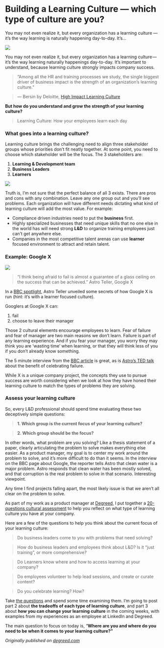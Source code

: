 <!-- @@master  = blog-template.html
{"title":"Building a Learning Culture"}
-->

<!-- @@block  =  blog-post-->

# Building a Learning Culture — which type of culture are you?

You may not even realize it, but every organization has a learning culture — it’s the way learning is naturally happening day-to-day. It’s…

![](https://cdn-images-1.medium.com/max/2560/1*IiaeseOJoS0tEoPJJ0yzjg.jpeg)

You may not even realize it, but every organization has a learning culture — it’s the way learning naturally happenings day-to-day. It’s important to understand, because learning culture strongly impacts company success.

> “Among all the HR and training processes we study, the single biggest driver of business impact is the strength of an organization’s learning culture.”

> — Bersin by Deloitte, [High Impact Learning Culture](http://www.bersin.com/blog/post/How-to-Build-a-High-Impact-Learning-Culture.aspx)

**But how do you understand and grow the strength of your learning culture?**

> Learning Culture: How your employees learn each day

### What goes into a learning culture?

Learning culture brings the challenging need to align three stakeholder groups whose priorities don’t fit neatly together. At some point, you need to choose which stakeholder will be the focus. The 3 stakeholders are:

1.  **Learning & Development team**
2.  **Business Leaders**
3.  **Learners**

![](https://cdn-images-1.medium.com/max/800/0*HJ_5bX1f99iGRzEJ.)

Truth is, I’m not sure that the perfect balance of all 3 exists. There are pros and cons with any combination. Leave any one group out and you’ll see problems. Each organization will have different needs dictating what kind of learning culture will add the most value. For example:

*   Compliance driven industries need to put the **business** first.
*   Highly specialized businesses that need unique skills that no one else in the world has will need strong **L&D** to organize training employees just can’t get anywhere else.
*   Companies in the most competitive talent arenas can use **learner** focused environment to attract and retain talent.

### Example: Google X

![](https://cdn-images-1.medium.com/max/800/1*gpwoUmbjBh8NYcN37x-NJA.png)

> “I think being afraid to fail is almost a guarantee of a glass ceiling on the success that can be achieved.” Astro Teller, Google X

In a [BBC spotlight](http://www.bbc.com/news/technology-25880738), Astro Teller unveiled some secrets of how Google X is run (hint: it’s with a learner focused culture).

Googlers at Google X can:

1.  fail
2.  choose to leave their manager

Those 2 cultural elements encourage employees to learn. Fear of failure and fear of manager are two main reasons we don’t learn. Failure is part of any learning experience. And if you fear your manager, you worry they may think you are ‘wasting time’ when learning, or that they will think less of you if you don’t already know something.

The 5 minute interview from the [BBC article](http://www.bbc.com/news/technology-25880738) is great, as is [Astro’s TED talk](https://www.ted.com/talks/astro_teller_the_unexpected_benefit_of_celebrating_failure?language=en#t-267305) about the benefit of celebrating failure.

While X is a unique company project, the concepts they use to pursue success are worth considering when we look at how they have honed their learning culture to match the types of problems they are solving.

### Assess your learning culture

So, every L&D professional should spend time evaluating these two deceptively simple questions:

> **1\. Which group is the current focus of your learning culture?**

> **2\. Which group should be the focus?**

In other words, what problem are you solving? Like a thesis statement of a paper, clearly articulating the problem to solve makes everything else easier. As a product manager, my goal is to center my work around the problem to solve, and it’s more difficult to do than it seems. In the interview on the BBC page about Google, the reporter tells Astro that clean water is a major problem. Astro responds that clean water has been mostly solved, and that corruption is the real problem to solve in that scenario. Interesting viewpoint.

Any time I find projects falling apart, the most likely issue is that we aren’t all clear on the problem to solve.

As part of my work as a product manager at [Degreed](https://degreed.com/), I put together a [20-questions cultural assessment](http://www.slideshare.net/RyanSeamons1/what-learning-culture-do-you-have) to help you reflect on what type of learning culture you have at your company.

Here are a few of the questions to help you think about the current focus of your learning culture:

> Do business leaders come to you with problems that need solving?

> How do business leaders and employees think about L&D? Is it “just training”, or more comprehensive?

> Do Learners know where and how to access learning at your company?

> Do employees volunteer to help lead sessions, and create or curate content?

> Do you celebrate learning? How?

Take [the questions](http://www.slideshare.net/RyanSeamons1/what-learning-culture-do-you-have) and spend some time examining them. I’m going to post part 2 about **the tradeoffs of each type of learning culture**, and part 3 about **how you can change your learning culture** in the coming weeks, with examples from my experiences as an employee at LinkedIn and Degreed.

The main question to focus on today is, “**Where are you and where do you need to be when it comes to your learning culture?”**

_Originally published on_ [_degreed.com_](http://blog.degreed.com/which-type-of-learning-culture-are-you/)

<!-- @@close-->